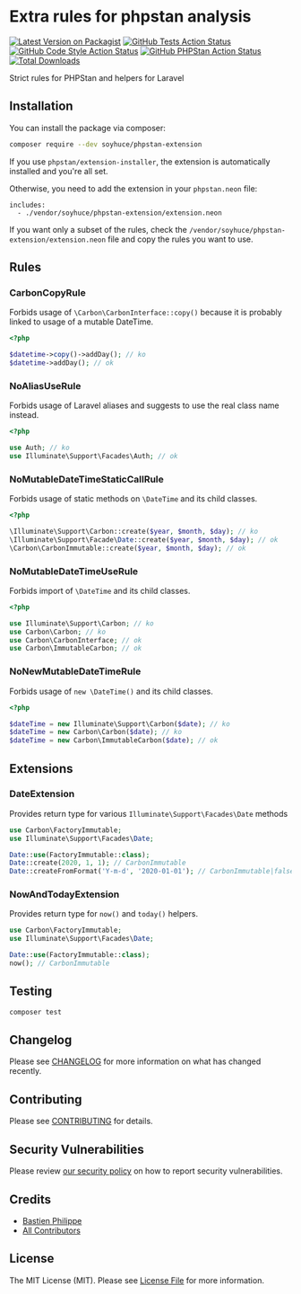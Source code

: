 # Extra rules for phpstan analysis

[![Latest Version on Packagist](https://img.shields.io/packagist/v/soyhuce/phpstan-extension.svg?style=flat-square)](https://packagist.org/packages/soyhuce/phpstan-extension)
[![GitHub Tests Action Status](https://img.shields.io/github/workflow/status/soyhuce/phpstan-extension/run-tests?label=tests)](https://github.com/soyhuce/phpstan-extension/actions?query=workflow%3Arun-tests+branch%3Amain)
[![GitHub Code Style Action Status](https://img.shields.io/github/workflow/status/soyhuce/phpstan-extension/Check%20&%20fix%20styling?label=code%20style)](https://github.com/soyhuce/phpstan-extension/actions?query=workflow%3A"Check+%26+fix+styling"+branch%3Amain)
[![GitHub PHPStan Action Status](https://img.shields.io/github/workflow/status/soyhuce/phpstan-extension/PHPStan?label=phpstan)](https://github.com/soyhuce/phpstan-extension/actions?query=workflow%3APHPStan+branch%3Amain)
[![Total Downloads](https://img.shields.io/packagist/dt/soyhuce/phpstan-extension.svg?style=flat-square)](https://packagist.org/packages/soyhuce/phpstan-extension)

Strict rules for PHPStan and helpers for Laravel

## Installation

You can install the package via composer:

```bash
composer require --dev soyhuce/phpstan-extension
```

If you use `phpstan/extension-installer`, the extension is automatically installed and you're all set.

Otherwise, you need to add the extension in your `phpstan.neon` file:

```neon
includes:
  - ./vendor/soyhuce/phpstan-extension/extension.neon
```

If you want only a subset of the rules, check the `/vendor/soyhuce/phpstan-extension/extension.neon` file and copy the
rules you want to use.

## Rules

### CarbonCopyRule

Forbids usage of `\Carbon\CarbonInterface::copy()` because it is probably linked to usage of a mutable DateTime.

```php
<?php

$datetime->copy()->addDay(); // ko
$datetime->addDay(); // ok
```

### NoAliasUseRule

Forbids usage of Laravel aliases and suggests to use the real class name instead.

```php
<?php

use Auth; // ko
use Illuminate\Support\Facades\Auth; // ok
```

### NoMutableDateTimeStaticCallRule

Forbids usage of static methods on `\DateTime` and its child classes.

```php
<?php

\Illuminate\Support\Carbon::create($year, $month, $day); // ko
\Illuminate\Support\Facade\Date::create($year, $month, $day); // ok
\Carbon\CarbonImmutable::create($year, $month, $day); // ok
```

### NoMutableDateTimeUseRule

Forbids import of `\DateTime` and its child classes.

```php
<?php

use Illuminate\Support\Carbon; // ko
use Carbon\Carbon; // ko
use Carbon\CarbonInterface; // ok
use Carbon\ImmutableCarbon; // ok
```

### NoNewMutableDateTimeRule

Forbids usage of `new \DateTime()` and its child classes.

```php
<?php

$dateTime = new Illuminate\Support\Carbon($date); // ko
$dateTime = new Carbon\Carbon($date); // ko
$dateTime = new Carbon\ImmutableCarbon($date); // ok
```

## Extensions

### DateExtension

Provides return type for various `Illuminate\Support\Facades\Date` methods

```php
use Carbon\FactoryImmutable;
use Illuminate\Support\Facades\Date;

Date::use(FactoryImmutable::class);
Date::create(2020, 1, 1); // CarbonImmutable
Date::createFromFormat('Y-m-d', '2020-01-01'); // CarbonImmutable|false
```

### NowAndTodayExtension

Provides return type for `now()` and `today()` helpers.

```php
use Carbon\FactoryImmutable;
use Illuminate\Support\Facades\Date;

Date::use(FactoryImmutable::class);
now(); // CarbonImmutable
```

## Testing

```bash
composer test
```

## Changelog

Please see [CHANGELOG](CHANGELOG.md) for more information on what has changed recently.

## Contributing

Please see [CONTRIBUTING](.github/CONTRIBUTING.md) for details.

## Security Vulnerabilities

Please review [our security policy](../../security/policy) on how to report security vulnerabilities.

## Credits

- [Bastien Philippe](https://github.com/bastien-phi)
- [All Contributors](../../contributors)

## License

The MIT License (MIT). Please see [License File](LICENSE.md) for more information.
